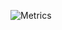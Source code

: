![Metrics](https://metrics.lecoq.io/Xiaojingkuaipao?template=classic&languages=1&base=header%2C%20activity%2C%20community%2C%20repositories%2C%20metadata&base.indepth=false&base.hireable=false&base.skip=false&languages=false&languages.limit=8&languages.threshold=0%25&languages.other=false&languages.colors=github&languages.sections=most-used&languages.indepth=true&languages.analysis.timeout=15&languages.analysis.timeout.repositories=7.5&languages.categories=markup%2C%20programming&languages.recent.categories=markup%2C%20programming&languages.recent.load=300&languages.recent.days=14&config.timezone=Asia%2FShanghai)
<!---
Xiaojingkuaipao/Xiaojingkuaipao is a ✨ special ✨ repository because its `README.md` (this file) appears on your GitHub profile.
You can click the Preview link to take a look at your changes.
--->
